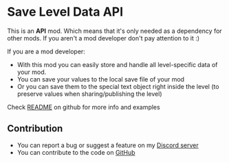 # Save Level Data API

This is an **API** mod. Which means that it's only needed as a dependency for other mods. If you aren't a mod developer don't pay attention to it :)


<cg>If you are a mod developer:</c>

- With this mod you can easily store and handle all <cg>level-specific data</c> of your mod.
- You can save your values to the local save file of your mod
- Or you can save them to the special text object right inside the level (to preserve values when sharing/publishing the level)


Check [README](https://github.com/RazoomGD/geode-save-level-data-api/blob/master/README.md) on github for more info and examples


## Contribution

- You can report a bug or suggest a feature on my [Discord server](https://discord.gg/wcWvtKHP8n)
- You can contribute to the code on [GitHub](https://github.com/RazoomGD/geode-save-level-data-api)

